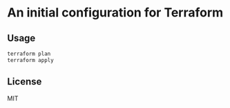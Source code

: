 # An initial configuration for Terraform

## Usage

````bash
terraform plan
terraform apply
````

## License

MIT
